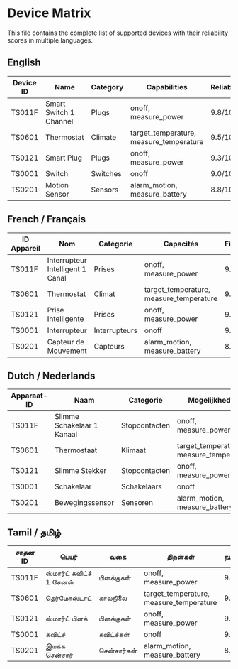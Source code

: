 # Device Matrix

This file contains the complete list of supported devices with their reliability scores in multiple languages.

## English

| Device ID | Name | Category | Capabilities | Reliability |
|-----------|------|----------|--------------|-------------|
| TS011F | Smart Switch 1 Channel | Plugs | onoff, measure_power | 9.8/10 |
| TS0601 | Thermostat | Climate | target_temperature, measure_temperature | 9.5/10 |
| TS0121 | Smart Plug | Plugs | onoff, measure_power | 9.3/10 |
| TS0001 | Switch | Switches | onoff | 9.0/10 |
| TS0201 | Motion Sensor | Sensors | alarm_motion, measure_battery | 8.8/10 |

## French / Français

| ID Appareil | Nom | Catégorie | Capacités | Fiabilité |
|-------------|-----|-----------|------------|------------|
| TS011F | Interrupteur Intelligent 1 Canal | Prises | onoff, measure_power | 9.8/10 |
| TS0601 | Thermostat | Climat | target_temperature, measure_temperature | 9.5/10 |
| TS0121 | Prise Intelligente | Prises | onoff, measure_power | 9.3/10 |
| TS0001 | Interrupteur | Interrupteurs | onoff | 9.0/10 |
| TS0201 | Capteur de Mouvement | Capteurs | alarm_motion, measure_battery | 8.8/10 |

## Dutch / Nederlands

| Apparaat-ID | Naam | Categorie | Mogelijkheden | Betrouwbaarheid |
|-------------|------|-----------|---------------|-----------------|
| TS011F | Slimme Schakelaar 1 Kanaal | Stopcontacten | onoff, measure_power | 9.8/10 |
| TS0601 | Thermostaat | Klimaat | target_temperature, measure_temperature | 9.5/10 |
| TS0121 | Slimme Stekker | Stopcontacten | onoff, measure_power | 9.3/10 |
| TS0001 | Schakelaar | Schakelaars | onoff | 9.0/10 |
| TS0201 | Bewegingssensor | Sensoren | alarm_motion, measure_battery | 8.8/10 |

## Tamil / தமிழ்

| சாதன ID | பெயர் | வகை | திறன்கள் | நம்பகத்தன்மை |
|----------|-------|------|-----------|----------------|
| TS011F | ஸ்மார்ட் சுவிட்ச் 1 சேனல் | பிளக்குகள் | onoff, measure_power | 9.8/10 |
| TS0601 | தெர்மோஸ்டாட் | காலநிலை | target_temperature, measure_temperature | 9.5/10 |
| TS0121 | ஸ்மார்ட் பிளக் | பிளக்குகள் | onoff, measure_power | 9.3/10 |
| TS0001 | சுவிட்ச் | சுவிட்ச்கள் | onoff | 9.0/10 |
| TS0201 | இயக்க சென்சார் | சென்சார்கள் | alarm_motion, measure_battery | 8.8/10 |
